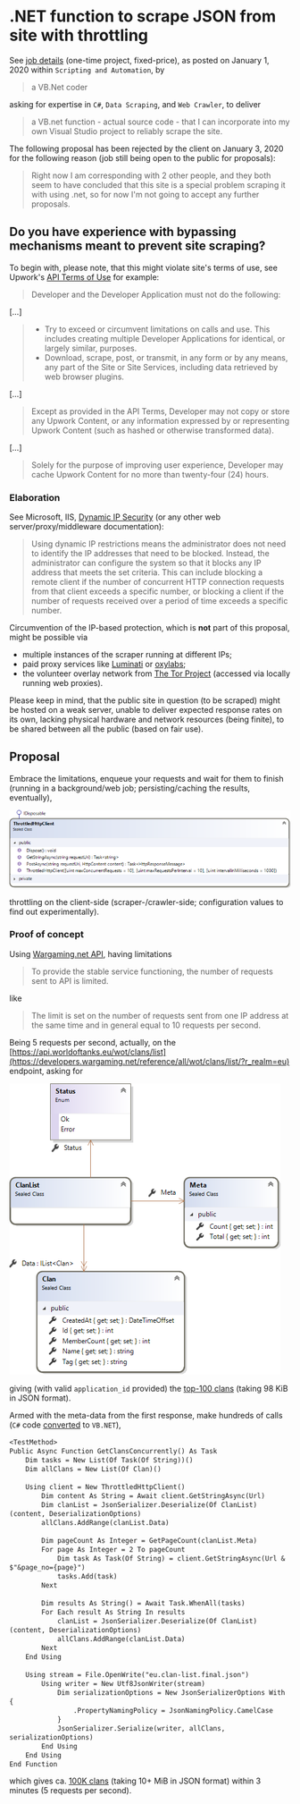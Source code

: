 # .NET function to scrape JSON from site with throttling

See [job details](docs/job-details.pdf) (one-time project, fixed-price), as posted on January 1, 2020 within `Scripting and Automation`, by

> a VB.Net coder

asking for expertise in `C#`, `Data Scraping`, and `Web Crawler`, to deliver 

> a VB.net function - actual source code - that I can incorporate into my own Visual Studio project to reliably scrape the site.

The following proposal has been rejected by the client on January 3, 2020 for the following reason (job still being open to the public for proposals):

> Right now I am corresponding with 2 other people, and they both seem to have concluded that this site is a special problem scraping it with using .net, so for now I'm not going to accept any further proposals.

## Do you have experience with bypassing mechanisms meant to prevent site scraping? 

To begin with, please note, that this might violate site's terms of use, see Upwork's [API Terms of Use](https://www.upwork.com/legal#api) for example:

> Developer and the Developer Application must not do the following:

[…]

> - Try to exceed or circumvent limitations on calls and use. This includes creating multiple Developer Applications for identical, or largely similar, purposes.
> - Download, scrape, post, or transmit, in any form or by any means, any part of the Site or Site Services, including data retrieved by web browser plugins.

[…]

> Except as provided in the API Terms, Developer may not copy or store any Upwork Content, or any information expressed by or representing Upwork Content (such as hashed or otherwise transformed data).

[…]

> Solely for the purpose of improving user experience, Developer may cache Upwork Content for no more than twenty-four (24) hours.

### Elaboration

See Microsoft, IIS, [Dynamic IP Security](https://docs.microsoft.com/en-us/iis/configuration/system.webserver/security/dynamicipsecurity/) (or any other web server/proxy/middleware documentation):

> Using dynamic IP restrictions means the administrator does not need to identify the IP addresses that need to be blocked. Instead, the administrator can configure the system so that it blocks any IP address that meets the set criteria. This can include blocking a remote client if the number of concurrent HTTP connection requests from that client exceeds a specific number, or blocking a client if the number of requests received over a period of time exceeds a specific number.

Circumvention of the IP-based protection, which is **not** part of this proposal, might be possible via 

- multiple instances of the scraper running at different IPs;
- paid proxy services like [Luminati](https://luminati.io/) or [oxylabs](https://oxylabs.io/);
- the volunteer overlay network from [The Tor Project](https://www.torproject.org/) (accessed via locally running web proxies).

Please keep in mind, that the public site in question (to be scraped) might be hosted on a weak server, unable to deliver expected response rates on its own, lacking physical hardware and network resources (being finite), to be shared between all the public (based on fair use).

## Proposal

Embrace the limitations, enqueue your requests and wait for them to finish (running in a background/web job; persisting/caching the results, eventually),

![Service](docs/service.png)

throttling on the client-side (scraper-/crawler-side; configuration values to find out experimentally).

### Proof of concept

Using [Wargaming.net API](https://developers.wargaming.net/documentation/guide/principles/), having limitations

> To provide the stable service functioning, the number of requests sent to API is limited.

like

> The limit is set on the number of requests sent from one IP address at the same time and in general equal to 10 requests per second.

Being 5 requests per second, actually, on the [https://api.worldoftanks.eu/wot/clans/list](https://developers.wargaming.net/reference/all/wot/clans/list/?r_realm=eu) endpoint, asking for

![Data model](docs/models.png)

giving (with valid `application_id` provided) the [top-100 clans](docs/eu.clan-list.first-page.raw.json) (taking 98 KiB in JSON format).

Armed with the meta-data from the first response, make hundreds of calls (`C#` code [converted](http://converter.telerik.com/) to `VB.NET`),

```vb.net
<TestMethod>
Public Async Function GetClansConcurrently() As Task
    Dim tasks = New List(Of Task(Of String))()
    Dim allClans = New List(Of Clan)()

    Using client = New ThrottledHttpClient()
        Dim content As String = Await client.GetStringAsync(Url)
        Dim clanList = JsonSerializer.Deserialize(Of ClanList)(content, DeserializationOptions)
        allClans.AddRange(clanList.Data)

        Dim pageCount As Integer = GetPageCount(clanList.Meta)
        For page As Integer = 2 To pageCount
            Dim task As Task(Of String) = client.GetStringAsync(Url & $"&page_no={page}")
            tasks.Add(task)
        Next

        Dim results As String() = Await Task.WhenAll(tasks)
        For Each result As String In results
            clanList = JsonSerializer.Deserialize(Of ClanList)(content, DeserializationOptions)
            allClans.AddRange(clanList.Data)
        Next
    End Using

    Using stream = File.OpenWrite("eu.clan-list.final.json")
        Using writer = New Utf8JsonWriter(stream)
            Dim serializationOptions = New JsonSerializerOptions With {
                .PropertyNamingPolicy = JsonNamingPolicy.CamelCase
            }
            JsonSerializer.Serialize(writer, allClans, serializationOptions)
        End Using
    End Using
End Function
```

which gives ca. [100K clans](docs/eu.clan-list.final.json) (taking 10+ MiB in JSON format) within 3 minutes (5 requests per second).

